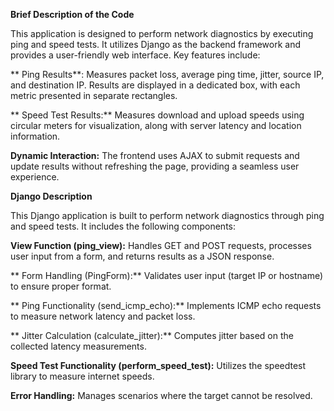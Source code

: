 **Brief Description of the Code**

This application is designed to perform network diagnostics by executing ping and speed tests. It utilizes Django as the backend framework and provides a user-friendly web interface. Key features include:

**  Ping Results**:
Measures packet loss, average ping time, jitter, source IP, and destination IP. Results are displayed in a dedicated box, with each metric presented in separate rectangles.

** Speed Test Results:**
Measures download and upload speeds using circular meters for visualization, along with server latency and location information.

**Dynamic Interaction:**
The frontend uses AJAX to submit requests and update results without refreshing the page, providing a seamless user experience.

**Django Description**

  This Django application is built to perform network diagnostics through ping and speed tests. It includes the following components:
  
  **View Function (ping_view):**
  Handles GET and POST requests, processes user input from a form, and returns results as a JSON response.
  
  ** Form Handling (PingForm):**
  Validates user input (target IP or hostname) to ensure proper format.
  
  ** Ping Functionality (send_icmp_echo):**
  Implements ICMP echo requests to measure network latency and packet loss.
  
  ** Jitter Calculation (calculate_jitter):**
  Computes jitter based on the collected latency measurements.
  
  **Speed Test Functionality (perform_speed_test):**
  Utilizes the speedtest library to measure internet speeds.
  
  **Error Handling:**
  Manages scenarios where the target cannot be resolved.


